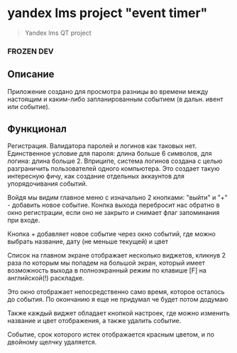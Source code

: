 # yandex lms project "event timer" 
> Yandex lms QT project 

### FROZEN DEV

## Описание

Приложение создано для просмотра разницы во времени между настоящим и каким-либо запланированным
событием (в дальн. ивент или событие).

## Функционал

Регистрация. Валидатора паролей и логинов как таковых нет.
Единственное условие для пароля: длина больше 6 символов, для логина: длина больше 2.
Вприципе, система логинов создана с целью разграничить пользователей одного компьютера.
Это создает такую интересную фичу, как создание отдельных аккаунтов для упорядочивания событий.

Войдя мы видим главное меню с изначально 2 кнопками: "выйти" и "+" - добавить новое событие.
Конпка выхода перебросит нас обратно в окно регистрации, если оно не закрыто
и снимает флаг запоминания при входе.

Кнопка + добавляет новое событие через окно событий, где можно выбрать название, дату (не меньше текущей) и цвет

Список на главном экране отображает несколько виджетов, кликнув 2 раза по которым мы попадем на большой экран,
который имеет возможность выхода в полноэкранный режим по клавише [F] на английской(!) раскладке.

Это окно отображает непосредственно само время, которое осталось до события.
По окончанию я еще не придумал че будет потом додумаю

Также каждый виджет обладает кнопкой настроек, где можно изменить название и цвет отображения, а также удалить событие.

Событие, срок которого истек отображается красным цветом, и по двойному щелчку удаляется.
